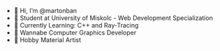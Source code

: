 - 👋 Hi, I’m @martonban
- 🏫 Student at University of Miskolc - Web Development Specialization
- 📖 Currently Learning: C++ and Ray-Tracing
- 🤤 Wannabe Computer Graphics Developer
- 🎨 Hobby Material Artist




<!---
martonbn/martonbn is a ✨ special ✨ repository because its `README.md` (this file) appears on your GitHub profile.
You can click the Preview link to take a look at your changes.
--->
